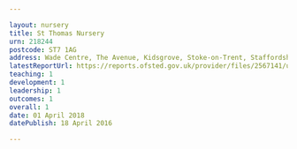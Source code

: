 ```yaml
---

layout: nursery
title: St Thomas Nursery
urn: 218244
postcode: ST7 1AG
address: Wade Centre, The Avenue, Kidsgrove, Stoke-on-Trent, Staffordshire, ST7 1AG
latestReportUrl: https://reports.ofsted.gov.uk/provider/files/2567141/urn/218244.pdf
teaching: 1
development: 1
leadership: 1
outcomes: 1
overall: 1
date: 01 April 2018 
datePublish: 18 April 2016

---
```

